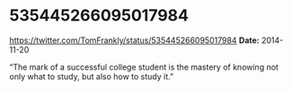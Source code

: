 # 535445266095017984
https://twitter.com/TomFrankly/status/535445266095017984
**Date:** 2014-11-20

“The mark of a successful college student is the mastery of knowing not only what to study, but also how to study it.”
